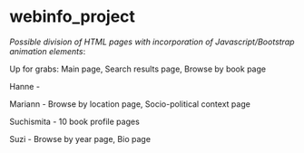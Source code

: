 # webinfo_project

_Possible division of HTML pages with incorporation of Javascript/Bootstrap animation elements_:

Up for grabs: Main page, Search results page, Browse by book page

Hanne -

Mariann - Browse by location page, Socio-political context page

Suchismita - 10 book profile pages

Suzi - Browse by year page, Bio page

 
